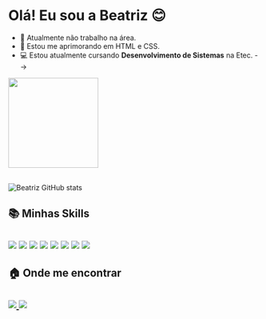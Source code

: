 ### <h1>Olá! Eu sou a Beatriz 😊

- 💽 Atualmente não trabalho na área.
- 🌱 Estou me aprimorando em HTML e CSS.
- 💻 Estou atualmente cursando <b>Desenvolvimento de Sistemas</b> na Etec.
-->
<img align="center" height="180" widht="190" src="https://imgs.search.brave.com/RpCxKtQ7_bTlFwUEXXF9Z2ltLyIilcdLdk0dFakVLDs/rs:fit:736:736:1/g:ce/aHR0cHM6Ly9pLnBp/bmltZy5jb20vb3Jp/Z2luYWxzL2U0Lzcy/Lzg1L2U0NzI4NTdj/ZmZhN2E3MmY4ZThj/NTM5NjBhMjRmYmFm/LmpwZw">
  
<br>![Beatriz GitHub stats](https://github-readme-stats.vercel.app/api?username=BeatrizAngelis&show_icons=true&theme=radical)

<h2>📚 Minhas Skills<h2>
<div style="display:inline_block">
  <img src="https://img.shields.io/badge/HTML5-E34F26?style=for-the-badge&logo=html5&logoColor=white">
  <img src="https://img.shields.io/badge/CSS3-1572B6?style=for-the-badge&logo=css3&logoColor=white">
  <img src="https://img.shields.io/badge/C%23-239120?style=for-the-badge&logo=c-sharp&logoColor=white">
  <img src="https://img.shields.io/badge/Notion-000000?style=for-the-badge&logo=notion&logoColor=white">
  <img src="https://img.shields.io/badge/Trello-0052CC?style=for-the-badge&logo=trello&logoColor=white">
  <img src="https://img.shields.io/badge/Figma-F24E1E?style=for-the-badge&logo=figma&logoColor=white">
  <img src="https://img.shields.io/badge/Canva-%2300C4CC.svg?&style=for-the-badge&logo=Canva&logoColor=white">
  <img src="https://img.shields.io/badge/Visual_Studio_Code-0078D4?style=for-the-badge&logo=visual%20studio%20code&logoColor=white">
</div>
  
  <h2>🏠 Onde me encontrar<h2>
<div>
  <a href="mailto:beatriizangelis@gmail.com.br" target="_blank"><img src="https://img.shields.io/badge/Gmail-D14836?style=for-the-badge&logo=gmail&logoColor=white" target="_blank"</a>
  <a href="https://www.linkedin.com/in/beatriz-angelis/" target="_blank"><img src="https://img.shields.io/badge/LinkedIn-0077B5?style=for-the-badge&logo=linkedin&logoColor=white" target="_blank"</a>
</div>

